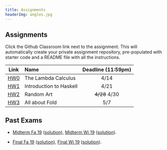 ```yaml
---
title: Assignments
headerImg: angles.jpg
---
```


## Assignments

Click the Github Classroom link next to the assignment. 
This will automatically create your private assignment repository, 
pre-populated with starter code and a README file with all the instructions.

| Link                                             | Name                            | Deadline (11:59pm)        |
|:------------------------------------------------:|:--------------------------------|:-------------------------:|
| [HW0](https://classroom.github.com/a/uDpFHSq5)   | The Lambda Calculus             | 4/14                      |
| [HW1](https://classroom.github.com/a/Jj3rzufC)   | Introduction to Haskell         | 4/21                      |
| [HW2](https://classroom.github.com/a/u-nXvSoi)   | Random Art                      | ~~4/28~~  4/30            |
| [HW3](https://classroom.github.com/a/P2fCq79z)   | All about Fold                  | 5/7                       |          

<!--

Click the Github Classroom link next to the assignment. 
This will automatically create your private assignment repository, 
pre-populated with starter code and a README file with all the instructions.

| Link                                             | Name                            | Deadline (11:59pm)        |
|:------------------------------------------------:|:--------------------------------|:-------------------------:|
| [HW4](https://classroom.github.com/a/ubtmJ6a4)   | Nano                            | 11/25                      |
| [HW5](https://classroom.github.com/a/VDui5vVz)   | Type Classes                    | 12/9                       |


-->

## Past Exams

- [Midterm Fa 19](/static/raw/130-midterm-fa19.pdf) ([solution](/static/raw/130-midterm-fa19-solution.pdf)),
  [Midterm Wi 19](/static/raw/130-midterm-wi19.pdf) ([solution](/static/raw/130-midterm-wi19-solution.pdf)).

- [Final Fa 19](/static/raw/130-final-fa19.pdf) ([solution](/static/raw/130-final-fa19-solution.pdf)),
  [Final Wi 19](/static/raw/130-final-wi19.pdf) ([solution](/static/raw/130-final-wi19-solution.pdf)).

  
